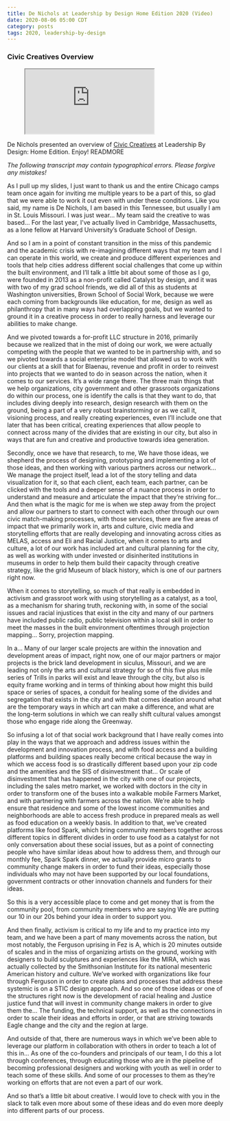 ```yaml
---
title: De Nichols at Leadership by Design Home Edition 2020 (Video)
date: 2020-08-06 05:00 CDT
category: posts
tags: 2020, leadership-by-design
---
```


### Civic Creatives Overview

<figure class="update-video">
  <iframe src="https://player.vimeo.com/video/445997928" allowfullscreen></iframe>
</figure>

De Nichols presented an overview of <a href="https://www.civiccreatives.com/">Civic Creatives</a> at Leadership By Design: Home Edition. Enjoy! READMORE

​​​*The following transcript may contain typographical errors. Please forgive any mistakes!*

As I pull up my slides, I just want to thank us and the entire Chicago camps team once again for inviting me multiple years to be a part of this, so glad that we were able to work it out even with under these conditions. Like you said, my name is De Nichols, I am based in this Tennessee, but usually I am in St. Louis Missouri. I was just wear&hellip; My team said the creative to was based&hellip; For the last year, I&#8217;ve actually lived in Cambridge, Massachusetts, as a lone fellow at Harvard University&#8217;s Graduate School of Design.

And so I am in a point of constant transition in the miss of this pandemic and the academic crisis with re-imagining different ways that my team and I can operate in this world, we create and produce different experiences and tools that help cities address different social challenges that come up within the built environment, and I&#8217;ll talk a little bit about some of those as I go, were founded in 2013 as a non-profit called Catalyst by design, and it was with two of my grad school friends, we did all of this as students at Washington universities, Brown School of Social Work, because we were each coming from backgrounds like education, for me, design as well as philanthropy that in many ways had overlapping goals, but we wanted to ground it in a creative process in order to really harness and leverage our abilities to make change.

And we pivoted towards a for-profit LLC structure in 2016, primarily because we realized that in the mist of doing our work, we were actually competing with the people that we wanted to be in partnership with, and so we pivoted towards a social enterprise model that allowed us to work with our clients at a skill that for Blaenau, revenue and profit in order to reinvest into projects that we wanted to do in season across the nation, when it comes to our services. It&#8217;s a wide range there. The three main things that we help organizations, city government and other grassroots organizations do within our process, one is identify the calls is that they want to do, that includes diving deeply into research, design research with them on the ground, being a part of a very robust brainstorming or as we call it, visioning process, and really creating experiences, even I&#8217;ll include one that later that has been critical, creating experiences that allow people to connect across many of the divides that are existing in our city, but also in ways that are fun and creative and productive towards idea generation.

Secondly, once we have that research, to me, We have those ideas, we shepherd the process of designing, prototyping and implementing a lot of those ideas, and then working with various partners across our network&hellip; We manage the project itself, lead a lot of the story telling and data visualization for it, so that each client, each team, each partner, can be clicked with the tools and a deeper sense of a nuance process in order to understand and measure and articulate the impact that they&#8217;re striving for&hellip; And then what is the magic for me is when we step away from the project and allow our partners to start to connect with each other through our own civic match-making processes, with those services, there are five areas of impact that we primarily work in, arts and culture, civic media and storytelling efforts that are really developing and innovating across cities as MELAS, access and Eli and Racial Justice, when it comes to arts and culture, a lot of our work has included art and cultural planning for the city, as well as working with under invested or disinherited institutions in museums in order to help them build their capacity through creative strategy, like the grid Museum of black history, which is one of our partners right now.

When it comes to storytelling, so much of that really is embedded in activism and grassroot work with using storytelling as a catalyst, as a tool, as a mechanism for sharing truth, reckoning with, in some of the social issues and racial injustices that exist in the city and many of our partners have included public radio, public television within a local skill in order to meet the masses in the built environment oftentimes through projection mapping&hellip; Sorry, projection mapping.

In a&hellip; Many of our larger scale projects are within the innovation and development areas of impact, right now, one of our major partners or major projects is the brick land development in siculus, Missouri, and we are leading not only the arts and cultural strategy for so of this five plus mile series of Trills in parks will exist and leave through the city, but also is equity frame working and in terms of thinking about how might this build space or series of spaces, a conduit for healing some of the divides and segregation that exists in the city and with that comes ideation around what are the temporary ways in which art can make a difference, and what are the long-term solutions in which we can really shift cultural values amongst those who engage ride along the Greenway.

So infusing a lot of that social work background that I have really comes into play in the ways that we approach and address issues within the development and innovation process, and with food access and a building platforms and building spaces really become critical because the way in which we access food is so drastically different based upon your zip code and the amenities and the SIS of disinvestment that&hellip; Or scale of disinvestment that has happened in the city with one of our projects, including the sales metro market, we worked with doctors in the city in order to transform one of the buses into a walkable mobile Farmers Market, and with partnering with farmers across the nation. We&#8217;re able to help ensure that residence and some of the lowest income communities and neighborhoods are able to access fresh produce in prepared meals as well as food education on a weekly basis. In addition to that, we&#8217;ve created platforms like food Spark, which bring community members together across different topics in different divides in order to use food as a catalyst for not only conversation about these social issues, but as a point of connecting people who have similar ideas about how to address them, and through our monthly fee, Spark Spark dinner, we actually provide micro grants to community change makers in order to fund their ideas, especially those individuals who may not have been supported by our local foundations, government contracts or other innovation channels and funders for their ideas.

So this is a very accessible place to come and get money that is from the community pool, from community members who are saying We are putting our 10 in our 20s behind your idea in order to support you.

And then finally, activism is critical to my life and to my practice into my team, and we have been a part of many movements across the nation, but most notably, the Ferguson uprising in Fez is A, which is 20 minutes outside of scales and in the miss of organizing artists on the ground, working with designers to build sculptures and experiences like the MIRA, which was actually collected by the Smithsonian Institute for its national mesenteric American history and culture. We&#8217;ve worked with organizations like four through Ferguson in order to create plans and processes that address these systemic is on a STIC design approach. And so one of those ideas or one of the structures right now is the development of racial healing and Justice justice fund that will invest in community change makers in order to give them the&hellip; The funding, the technical support, as well as the connections in order to scale their ideas and efforts in order, or that are striving towards Eagle change and the city and the region at large.

And outside of that, there are numerous ways in which we&#8217;ve been able to leverage our platform in collaboration with others in order to teach a lot of this in&hellip; As one of the co-founders and principals of our team, I do this a lot through conferences, through educating those who are in the pipeline of becoming professional designers and working with youth as well in order to teach some of these skills. And some of our processes to them as they&#8217;re working on efforts that are not even a part of our work.

And so that&#8217;s a little bit about creative. I would love to check with you in the slack to talk even more about some of these ideas and do even more deeply into different parts of our process.
